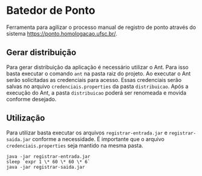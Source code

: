 # Batedor de Ponto

Ferramenta para agilizar o processo manual de registro de ponto através do sistema https://ponto.homologacao.ufsc.br/.

## Gerar distribuição

Para gerar distribuição da aplicação é necessário utilizar o Ant. Para isso basta executar o comando `ant` na pasta raiz do projeto. Ao executar o Ant serão solicitadas as credenciais para acesso. Essas credenciais serão salvas no arquivo `credenciais.properties` da pasta `distribuicao`. Após a execução do Ant, a pasta `distribuicao` poderá ser renomeada e movida conforme desejado.

## Utilização

Para utilizar basta executar os arquivos `registrar-entrada.jar` e `registrar-saida.jar` conforme a necessidade. É importante que o arquivo `credenciais.properties` seja mantido na mesma pasta.

```
java -jar registrar-entrada.jar
sleep `expr 1 \* 60 \* 60 \* 6`
java -jar registrar-saida.jar
```
